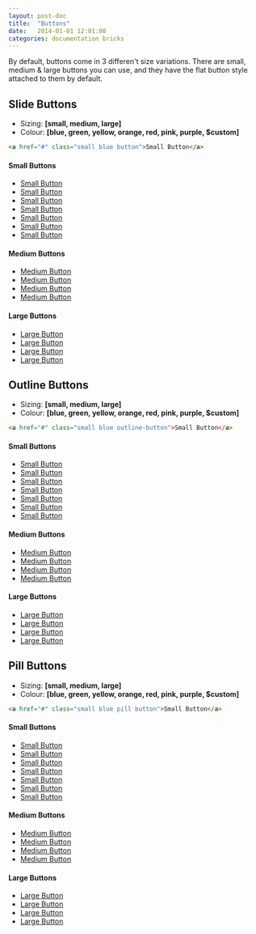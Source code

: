 ```yaml
---
layout: post-doc
title:  "Buttons"
date:   2014-01-01 12:01:00
categories: documentation bricks
---
```


By default, buttons come in 3 differen't size variations. There are small, medium &amp; large buttons you can use, and they have the flat button style attached to them by default.

## Slide Buttons

<ul>
    <li>Sizing: <strong>[small, medium, large]</strong></li>
    <li>Colour: <strong>[blue, green, yellow, orange, red, pink, purple, $custom]</strong></li>
</ul>

```html
<a href="#" class="small blue button">Small Button</a>
```

#### Small Buttons

<ul class="horizontal list">
    <li><a href="#" class="small blue flat button" data-hover="Small Button"><span>Small Button</span></a></li>
    <li><a href="#" class="small green flat button" data-hover="Small Button"><span>Small Button</span></a></li>
    <li><a href="#" class="small yellow flat button" data-hover="Small Button"><span>Small Button</span></a></li>
    <li><a href="#" class="small orange flat button" data-hover="Small Button"><span>Small Button</span></a></li>
    <li><a href="#" class="small red flat button" data-hover="Small Button"><span>Small Button</span></a></li>
    <li><a href="#" class="small pink flat button" data-hover="Small Button"><span>Small Button</span></a></li>
    <li><a href="#" class="small purple flat button" data-hover="Small Button"><span>Small Button</span></a></li>
</ul>

#### Medium Buttons

<ul class="horizontal list">
    <li><a href="#" class="medium blue flat button" data-hover="Medium Button"><span>Medium Button</span></a></li>
    <li><a href="#" class="medium green flat button" data-hover="Medium Button"><span>Medium Button</span></a></li>
    <li><a href="#" class="medium yellow flat button" data-hover="Medium Button"><span>Medium Button</span></a></li>
    <li><a href="#" class="medium orange flat button" data-hover="Medium Button"><span>Medium Button</span></a></li>
</ul>

#### Large Buttons

<ul class="horizontal list">
    <li><a href="#" class="large blue flat button" data-hover="Large Button"><span>Large Button</span></a></li>
    <li><a href="#" class="large green flat button" data-hover="Large Button"><span>Large Button</span></a></li>
    <li><a href="#" class="large yellow flat button" data-hover="Large Button"><span>Large Button</span></a></li>
    <li><a href="#" class="large orange flat button" data-hover="Large Button"><span>Large Button</span></a></li>
</ul>

## Outline Buttons

<ul>
    <li>Sizing: <strong>[small, medium, large]</strong></li>
    <li>Colour: <strong>[blue, green, yellow, orange, red, pink, purple, $custom]</strong></li>
</ul>

```html
<a href="#" class="small blue outline-button">Small Button</a>
```

#### Small Buttons

<ul class="horizontal list">
    <li><a href="#" class="small blue outline button" data-hover="Small Button">Small Button</a></li>
    <li><a href="#" class="small green outline button" data-hover="Small Button">Small Button</a></li>
    <li><a href="#" class="small yellow outline button" data-hover="Small Button">Small Button</a></li>
    <li><a href="#" class="small orange outline button" data-hover="Small Button">Small Button</a></li>
    <li><a href="#" class="small red outline button" data-hover="Small Button">Small Button</a></li>
    <li><a href="#" class="small pink outline button" data-hover="Small Button">Small Button</a></li>
    <li><a href="#" class="small purple outline button" data-hover="Small Button">Small Button</a></li>
</ul>

#### Medium Buttons

<ul class="horizontal list">
    <li><a href="#" class="medium blue outline button" data-hover="Medium Button">Medium Button</a></li>
    <li><a href="#" class="medium green outline button" data-hover="Medium Button">Medium Button</a></li>
    <li><a href="#" class="medium yellow outline button" data-hover="Medium Button">Medium Button</a></li>
    <li><a href="#" class="medium orange outline button" data-hover="Medium Button">Medium Button</a></li>
</ul>

#### Large Buttons

<ul class="horizontal list">
    <li><a href="#" class="large blue outline button" data-hover="Large Button">Large Button</a></li>
    <li><a href="#" class="large green outline button" data-hover="Large Button">Large Button</a></li>
    <li><a href="#" class="large yellow outline button" data-hover="Large Button">Large Button</a></li>
    <li><a href="#" class="large orange outline button" data-hover="Large Button">Large Button</a></li>
</ul>

## Pill Buttons

<ul>
    <li>Sizing: <strong>[small, medium, large]</strong></li>
    <li>Colour: <strong>[blue, green, yellow, orange, red, pink, purple, $custom]</strong></li>
</ul>

```html
<a href="#" class="small blue pill button">Small Button</a>
```

#### Small Buttons

<ul class="horizontal list">
    <li><a href="#" class="small blue pill button" data-hover="Small Button"><span>Small Button</span></a></li>
    <li><a href="#" class="small green pill button" data-hover="Small Button"><span>Small Button</span></a></li>
    <li><a href="#" class="small yellow pill button" data-hover="Small Button"><span>Small Button</span></a></li>
    <li><a href="#" class="small orange pill button" data-hover="Small Button"><span>Small Button</span></a></li>
    <li><a href="#" class="small red pill button" data-hover="Small Button"><span>Small Button</span></a></li>
    <li><a href="#" class="small pink pill button" data-hover="Small Button"><span>Small Button</span></a></li>
    <li><a href="#" class="small purple pill button" data-hover="Small Button"><span>Small Button</span></a></li>
</ul>

#### Medium Buttons

<ul class="horizontal list">
    <li><a href="#" class="medium blue pill button" data-hover="Medium Button"><span>Medium Button</span></a></li>
    <li><a href="#" class="medium green pill button" data-hover="Medium Button"><span>Medium Button</span></a></li>
    <li><a href="#" class="medium yellow pill button" data-hover="Medium Button"><span>Medium Button</span></a></li>
    <li><a href="#" class="medium orange pill button" data-hover="Medium Button"><span>Medium Button</span></a></li>
</ul>

#### Large Buttons

<ul class="horizontal list">
    <li><a href="#" class="large blue pill button" data-hover="Large Button"><span>Large Button</span></a></li>
    <li><a href="#" class="large green pill button" data-hover="Large Button"><span>Large Button</span></a></li>
    <li><a href="#" class="large yellow pill button" data-hover="Large Button"><span>Large Button</span></a></li>
    <li><a href="#" class="large orange pill button" data-hover="Large Button"><span>Large Button</span></a></li>
</ul>


